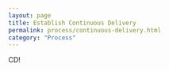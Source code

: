 ```yaml
---
layout: page
title: Establish Continuous Delivery
permalink: process/continuous-delivery.html
category: "Process"
---
```


CD!
